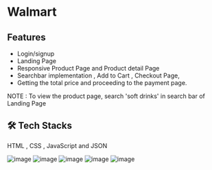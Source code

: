 # Walmart
## Features
- Login/signup
- Landing Page
- Responsive Product Page and Product detail Page
- Searchbar implementation , Add to Cart , Checkout Page, 
- Getting the total price and proceeding to the payment page.

NOTE : To view the product page, search 'soft drinks' in search bar of Landing Page

## 🛠 Tech Stacks
HTML , CSS , JavaScript and JSON

![image](https://user-images.githubusercontent.com/68657465/205794117-c0c0bf30-1779-4587-8fec-d877bd62a831.png)
![image](https://user-images.githubusercontent.com/68657465/205794168-6edd1803-7c2d-4695-bd56-58b41e516edd.png)
![image](https://user-images.githubusercontent.com/68657465/205794217-09f63e6f-12d0-417f-abc0-b6583be1d1d8.png)
![image](https://user-images.githubusercontent.com/68657465/205794279-60306636-87cc-4da8-b555-79e84e697cb3.png)
![image](https://user-images.githubusercontent.com/68657465/205794312-1c831b1c-3f61-4a8a-b231-78478a739f6f.png)

